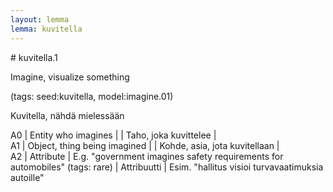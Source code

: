 ```yaml
---
layout: lemma
lemma: kuvitella
---
```


<div class="sense">
# <span class="sensename">kuvitella.1</span>

<span class="description">Imagine, visualize something</span>

(tags: seed:kuvitella, model:imagine.01)

<span class="description">Kuvitella, nähdä mielessään</span>

A0 | Entity who imagines |   | Taho, joka kuvittelee |  
A1 | Object, thing being imagined |   | Kohde, asia, jota kuvitellaan |  
A2 | Attribute | E.g. "government imagines safety requirements for automobiles" (tags: rare) | Attribuutti | Esim. "hallitus visioi turvavaatimuksia autoille"

</div>


